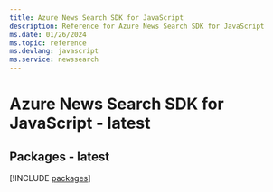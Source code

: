 ```yaml
---
title: Azure News Search SDK for JavaScript
description: Reference for Azure News Search SDK for JavaScript
ms.date: 01/26/2024
ms.topic: reference
ms.devlang: javascript
ms.service: newssearch
---
```

# Azure News Search SDK for JavaScript - latest
## Packages - latest
[!INCLUDE [packages](news-search-index.md)]